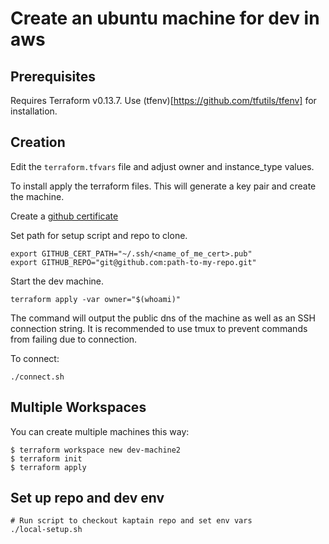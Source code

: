 # Create an ubuntu machine for dev in aws 

## Prerequisites 
Requires Terraform v0.13.7. Use (tfenv)[https://github.com/tfutils/tfenv] for installation.

## Creation
Edit the `terraform.tfvars` file and adjust owner and instance_type values.

To install apply the terraform files. This will generate a key pair and create the machine.

Create a [github certificate](https://docs.github.com/en/enterprise-server@3.2/authentication/connecting-to-github-with-ssh/generating-a-new-ssh-key-and-adding-it-to-the-ssh-agent)

Set path for setup script and repo to clone.

``` shell
export GITHUB_CERT_PATH="~/.ssh/<name_of_me_cert>.pub"
export GITHUB_REPO="git@github.com:path-to-my-repo.git"
```

Start the dev machine.

``` shell
terraform apply -var owner="$(whoami)"
```

The command will output the public dns of the machine as well as an SSH connection string. It is recommended to use tmux to prevent commands from failing due to connection.

To connect:

``` shell
./connect.sh
```

## Multiple Workspaces
You can create multiple machines this way:

```
$ terraform workspace new dev-machine2
$ terraform init
$ terraform apply
```

## Set up repo and dev env

``` shell
# Run script to checkout kaptain repo and set env vars
./local-setup.sh
```
